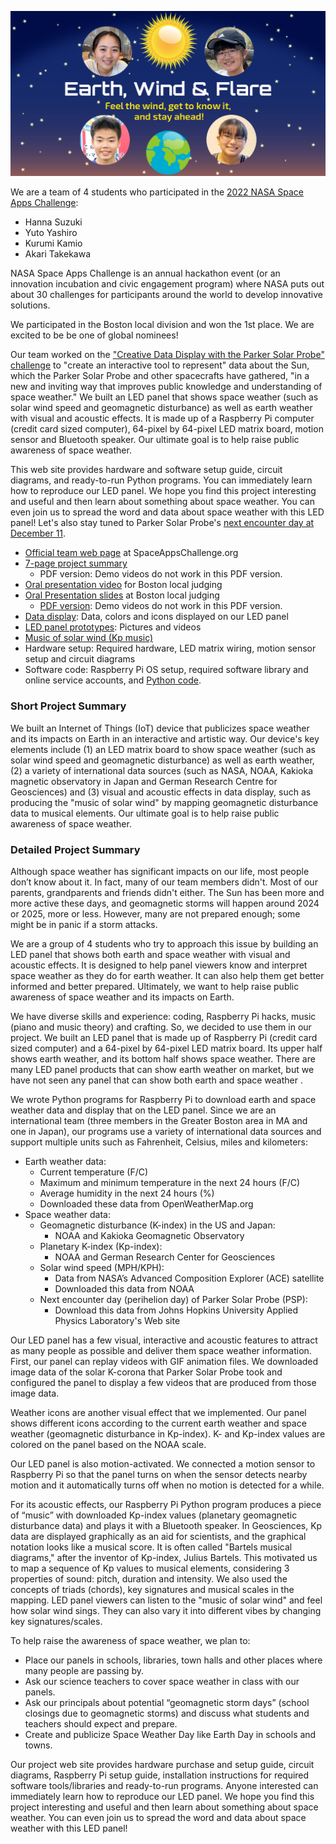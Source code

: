 <p align="center">
  <img src="images/team-image.jpg" width="750" />
</p>

We are a team of 4 students who participated in the [2022 NASA Space Apps Challenge](https://2022.spaceappschallenge.org/):

- Hanna Suzuki
- Yuto Yashiro
- Kurumi Kamio
- Akari Takekawa

NASA Space Apps Challenge is an annual hackathon event (or an innovation incubation and civic engagement program) where NASA puts out about 30 challenges for participants around the world to develop innovative solutions.

We participated in the Boston local division and won the 1st place. We are excited to be be one of global nominees!

Our team worked on the ["Creative Data Display with the Parker Solar Probe" challenge](https://2022.spaceappschallenge.org/challenges/2022-challenges/creative-data-display/) to "create an interactive tool to represent" data about the Sun, which the Parker Solar Probe and other spacecrafts have gathered, "in a new and inviting way that improves public knowledge and understanding of space weather." We built an LED panel that shows space weather (such as solar wind speed and geomagnetic disturbance) as well as earth weather with visual and acoustic effects. It is made up of a Raspberry Pi computer (credit card sized computer), 64-pixel by 64-pixel LED matrix board, motion sensor and Bluetooth speaker. Our ultimate goal is to help raise public awareness of space weather.

This web site provides hardware and software setup guide, circuit diagrams, and ready-to-run Python programs. You can immediately learn how to reproduce our LED panel. We hope you find this project interesting and useful and then learn about something about space weather. You can even join us to spread the word and data about space weather with this LED panel! Let's also stay tuned to Parker Solar Probe's [next encounter day at December 11](https://sppgway.jhuapl.edu/encounters).


- [Official team web page](https://2022.spaceappschallenge.org/challenges/2022-challenges/creative-data-display/teams/earth-wind-flare/) at SpaceAppsChallenge.org
- [7-page project summary](https://docs.google.com/presentation/d/1-ZGbrkdS6af0Wx6mRLc8-YR0kJKUlLiomiPoth3ZvuA/)
    - PDF version: Demo videos do not work in this PDF version.
- [Oral presentation video](https://youtu.be/_Xmb9laCBRE) for Boston local judging
- [Oral Presentation slides](https://docs.google.com/presentation/d/17I9ZgF2RXYX0MeCR6q1414WrXGxQ1NQp2aaNcb6b71I/) at Boston local judging
    - [PDF version](./docs/boston-local-presentation.pdf): Demo videos do not work in this PDF version.
- [Data display](./display/): Data, colors and icons displayed on our LED panel
- [LED panel prototypes](./prototypes/): Pictures and videos
- [Music of solar wind (Kp music)](./kp-music/)
- Hardware setup: Required hardware, LED matrix wiring, motion sensor setup and circuit diagrams
- Software code: Raspberry Pi OS setup, required software library and online service accounts, and [Python code](./code/).



### Short Project Summary

We built an Internet of Things (IoT) device that publicizes space weather and its impacts on Earth in an interactive and artistic way. Our device's key elements include (1) an LED matrix board to show space weather (such as solar wind speed and geomagnetic disturbance) as well as earth weather, (2) a variety of international data sources (such as NASA, NOAA, Kakioka magnetic observatory in Japan and German Research Centre for Geosciences) and (3) visual and acoustic effects in data display, such as producing the "music of solar wind" by mapping geomagnetic disturbance data to musical elements. Our ultimate goal is to help raise public awareness of space weather.


### Detailed Project Summary

Although space weather has significant impacts on our life, most people don’t know about it. In fact, many of our team members didn't. Most of our parents, grandparents and friends didn't either. The Sun has been more and more active these days, and geomagnetic storms will happen around 2024 or 2025, more or less. However, many are not prepared enough; some might be in panic if a storm attacks.


We are a group of 4 students who try to approach this issue by building an LED panel that shows both earth and space weather with visual and acoustic effects. It is designed to help panel viewers know and interpret space weather as they do for earth weather. It can also help them get better informed and better prepared. Ultimately, we want to help raise public awareness of space weather and its impacts on Earth.


We have diverse skills and experience: coding, Raspberry Pi hacks, music (piano and music theory) and crafting. So, we decided to use them in our project. We built an LED panel that is made up of Raspberry Pi (credit card sized computer) and a 64-pixel by 64-pixel LED matrix board. Its upper half shows earth weather, and its bottom half shows space weather. There are many LED panel products that can show earth weather on market, but we have not seen any panel that can show both earth and space weather .


We wrote Python programs for Raspberry Pi to download earth and space weather data and display that on the LED panel. Since we are an international team (three members in the Greater Boston area in MA and one in Japan), our programs use a variety of international data sources and support multiple units such as Fahrenheit, Celsius, miles and kilometers:

- Earth weather data:
  - Current temperature (F/C)
  - Maximum and minimum temperature in the next 24 hours (F/C)
  - Average humidity in the next 24 hours (%)
  - Downloaded these data from OpenWeatherMap.org
- Space weather data:
  - Geomagnetic disturbance (K-index) in the US and Japan:
    - NOAA and Kakioka Geomagnetic Observatory
  - Planetary K-index (Kp-index):
    - NOAA and German Research Center for Geosciences
  - Solar wind speed (MPH/KPH):
    - Data from NASA’s Advanced Composition Explorer (ACE) satellite
    - Downloaded this data from NOAA
  - Next encounter day (perihelion day) of Parker Solar Probe (PSP):
    - Download this data from Johns Hopkins University Applied Physics Laboratory's Web site

Our LED panel has a few visual, interactive and acoustic features to attract as many people as possible and deliver them space weather information. First, our panel can replay videos with GIF animation files. We downloaded image data of the solar K-corona that Parker Solar Probe took and configured the panel to display a few videos that are produced from those image data.

Weather icons are another visual effect that we implemented. Our panel shows different icons according to the current earth weather and space weather (geomagnetic disturbance in Kp-index). K- and Kp-index values are colored on the panel based on the NOAA scale.

Our LED panel is also motion-activated. We connected a motion sensor to Raspberry Pi so that the panel turns on when the sensor detects nearby motion and it automatically turns off when no motion is detected for a while.

For its acoustic effects, our Raspberry Pi Python program produces a piece of “music” with downloaded Kp-index values (planetary geomagnetic disturbance data) and plays it with a Bluetooth speaker. In Geosciences, Kp data are displayed graphically as an aid for scientists, and the graphical notation looks like a musical score. It is often called "Bartels musical diagrams," after the inventor of Kp-index, Julius Bartels. This motivated us to map a sequence of Kp values to musical elements, considering 3 properties of sound: pitch, duration and intensity. We also used the concepts of triads (chords), key signatures and musical scales in the mapping. LED panel viewers can listen to the "music of solar wind" and feel how solar wind sings. They can also vary it into different vibes by changing key signatures/scales.

To help raise the awareness of space weather, we plan to:

- Place our panels in schools, libraries, town halls and other places where many people are passing by.
- Ask our science teachers to cover space weather in class with our panels.
- Ask our principals about potential “geomagnetic storm days” (school closings due to geomagnetic storms) and discuss what students and teachers should expect and prepare.
- Create and publicize Space Weather Day like Earth Day in schools and towns.

Our project web site provides hardware purchase and setup guide, circuit diagrams, Raspberry Pi setup guide, installation instructions for required software tools/libraries and ready-to-run programs. Anyone interested can immediately learn how to reproduce our LED panel. We hope you find this project interesting and useful and then learn about something about space weather. You can even join us to spread the word and data about space weather with this LED panel!
